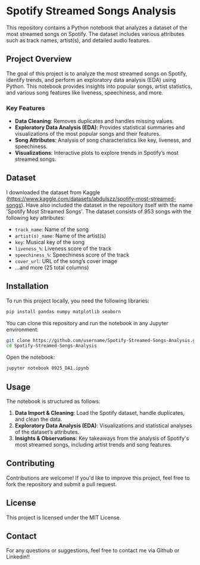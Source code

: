 # Spotify Streamed Songs Analysis

This repository contains a Python notebook that analyzes a dataset of the most streamed songs on Spotify. The dataset includes various attributes such as track names, artist(s), and detailed audio features.

## Project Overview

The goal of this project is to analyze the most streamed songs on Spotify, identify trends, and perform an exploratory data analysis (EDA) using Python. This notebook provides insights into popular songs, artist statistics, and various song features like liveness, speechiness, and more.

### Key Features

- **Data Cleaning**: Removes duplicates and handles missing values.
- **Exploratory Data Analysis (EDA)**: Provides statistical summaries and visualizations of the most popular songs and their features.
- **Song Attributes**: Analysis of song characteristics like key, liveness, and speechiness.
- **Visualizations**: Interactive plots to explore trends in Spotify’s most streamed songs.

## Dataset
I downloaded the dataset from Kaggle (https://www.kaggle.com/datasets/abdulszz/spotify-most-streamed-songs). Have also included the dataset in the repository itself with the name 'Spotify Most Streamed Songs'. The dataset consists of 953 songs with the following key attributes:

- `track_name`: Name of the song
- `artist(s)_name`: Name of the artist(s)
- `key`: Musical key of the song
- `liveness_%`: Liveness score of the track
- `speechiness_%`: Speechiness score of the track
- `cover_url`: URL of the song’s cover image
- ...and more (25 total columns)

## Installation

To run this project locally, you need the following libraries:

```bash
pip install pandas numpy matplotlib seaborn
```

You can clone this repository and run the notebook in any Jupyter environment:

```bash
git clone https://github.com/username/Spotify-Streamed-Songs-Analysis.git
cd Spotify-Streamed-Songs-Analysis
```

Open the notebook:

```bash
jupyter notebook 0925_DA1.ipynb
```

## Usage

The notebook is structured as follows:

1. **Data Import & Cleaning**: Load the Spotify dataset, handle duplicates, and clean the data.
2. **Exploratory Data Analysis (EDA)**: Visualizations and statistical analyses of the dataset’s attributes.
3. **Insights & Observations**: Key takeaways from the analysis of Spotify's most streamed songs, including artist trends and song features.

## Contributing

Contributions are welcome! If you'd like to improve this project, feel free to fork the repository and submit a pull request.

## License

This project is licensed under the MIT License.

## Contact

For any questions or suggestions, feel free to contact me via Github or Linkedin!!
